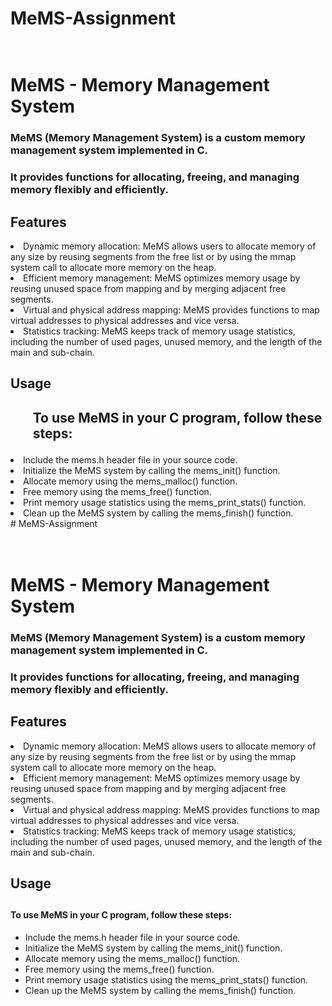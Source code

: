 # MeMS-Assignment

<h1><br>MeMS - Memory Management System</br></h1>
<h3>MeMS (Memory Management System) is a custom memory management system implemented in C. </h3>
<h3>It provides functions for allocating, freeing, and managing memory flexibly and efficiently.</h3>
<h2>Features</h2>
<li>Dynamic memory allocation: MeMS allows users to allocate memory of any size by reusing segments from the free list or by using the mmap system call to allocate more memory on the heap.</li>
<li>Efficient memory management: MeMS optimizes memory usage by reusing unused space from mapping and by merging adjacent free segments.</li>
<li>Virtual and physical address mapping: MeMS provides functions to map virtual addresses to physical addresses and vice versa.</li>
<li>Statistics tracking: MeMS keeps track of memory usage statistics, including the number of used pages, unused memory, and the length of the main and sub-chain.</li>

<h2>Usage<h2>
<ul>To use MeMS in your C program, follow these steps:</h3>
<li>Include the mems.h header file in your source code.</li>
<li>Initialize the MeMS system by calling the mems_init() function.</li>
<li>Allocate memory using the mems_malloc() function.</li>
<li>Free memory using the mems_free() function.</li>
<li>Print memory usage statistics using the mems_print_stats() function.</li>
<li>Clean up the MeMS system by calling the mems_finish() function.</li>
# MeMS-Assignment

<h1><br>MeMS - Memory Management System</br></h1>
<h3>MeMS (Memory Management System) is a custom memory management system implemented in C. </h3>
<h3>It provides functions for allocating, freeing, and managing memory flexibly and efficiently.</h3>
<h2>Features</h2>
<li>Dynamic memory allocation: MeMS allows users to allocate memory of any size by reusing segments from the free list or by using the mmap system call to allocate more memory on the heap.</li>
<li>Efficient memory management: MeMS optimizes memory usage by reusing unused space from mapping and by merging adjacent free segments.</li>
<li>Virtual and physical address mapping: MeMS provides functions to map virtual addresses to physical addresses and vice versa.</li>
<li>Statistics tracking: MeMS keeps track of memory usage statistics, including the number of used pages, unused memory, and the length of the main and sub-chain.</li>

<div>
<h2>Usage<h2>
<h4>To use MeMS in your C program, follow these steps:</h4>
<ul>
<li>Include the mems.h header file in your source code.</li>
<li>Initialize the MeMS system by calling the mems_init() function.</li>
<li>Allocate memory using the mems_malloc() function.</li>
<li>Free memory using the mems_free() function.</li>
<li>Print memory usage statistics using the mems_print_stats() function.</li>
<li>Clean up the MeMS system by calling the mems_finish() function.</li></ul>
</div>
